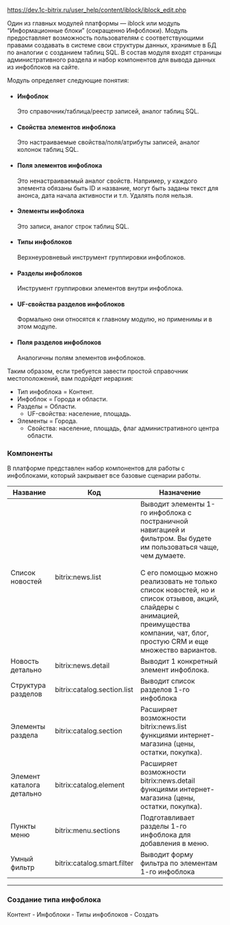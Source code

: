 
https://dev.1c-bitrix.ru/user_help/content/iblock/iblock_edit.php

Один из главных модулей платформы — iblock или модуль “Информационные блоки” (сокращенно Инфоблоки). Модуль предоставляет возможность пользователям с соответствующими правами создавать в системе свои структуры данных, хранимые в БД по аналогии с созданием таблиц SQL. В состав модуля входят страницы административного раздела и набор компонентов для вывода данных из инфоблоков на сайте.

Модуль определяет следующие понятия:

- #### Инфоблок  
    Это справочник/таблица/реестр записей, аналог таблиц SQL.
- #### Свойства элементов инфоблока    
    Это настраиваемые свойства/поля/атрибуты записей, аналог колонок таблиц SQL.
- #### Поля элементов инфоблока    
    Это ненастраиваемый аналог свойств. Например, у каждого элемента обязаны быть ID и название, могут быть заданы текст для анонса, дата начала активности и т.п. Удалять поля нельзя.
- #### Элементы инфоблока    
    Это записи, аналог строк таблиц SQL.
- #### Типы инфоблоков    
    Верхнеуровневый инструмент группировки инфоблоков.
- #### Разделы инфоблоков    
    Инструмент группировки элементов внутри инфоблока.
- #### UF-свойства разделов инфоблоков    
    Формально они относятся к главному модулю, но применимы и в этом модуле.
- #### Поля разделов инфоблоков    
    Аналогичны полям элементов инфоблоков.

Таким образом, если требуется завести простой справочник местоположений, вам подойдет иерархия:

- Тип инфоблока = Контент.
- Инфоблок = Города и области.
- Разделы = Области.
    - UF-свойства: население, площадь.
- Элементы = Города.
    - Свойства: население, площадь, флаг административного центра области.

### Компоненты

В платформе представлен набор компонентов для работы с инфоблоками, который закрывает все базовые сценарии работы.

|Название|Код|Назначение|
|---|---|---|
|Список новостей|bitrix:news.list|Выводит элементы 1-го инфоблока с постраничной навигацией и фильтром. Вы будете им пользоваться чаще, чем думаете.<br><br>С его помощью можно реализовать не только список новостей, но и список отзывов, акций, слайдеры с анимацией, преимущества компании, чат, блог, простую CRM и еще множество вариантов.|
|Новость детально|bitrix:news.detail|Выводит 1 конкретный элемент инфоблока.|
|Структура разделов|bitrix:catalog.section.list|Выводит список разделов 1-го инфоблока|
|Элементы раздела|bitrix:catalog.section|Расширяет возможности bitrix:news.list функциями интернет-магазина (цены, остатки, покупка).|
|Элемент каталога детально|bitrix:catalog.element|Расширяет возможности bitrix:news.detail функциями интернет-магазина (цены, остатки, покупка).|
|Пункты меню|bitrix:menu.sections|Подготавливает разделы 1-го инфоблока для добавления в меню.|
|Умный фильтр|bitrix:catalog.smart.filter|Выводит форму фильтра по элементам 1-го инфоблока|

---

### Создание типа инфоблока

Контент - Инфоблоки - Типы инфоблоков - Создать


